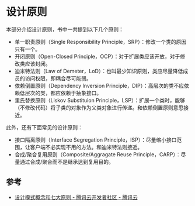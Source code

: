 # 设计原则

本部分介绍设计原则，书中一共提到以下几个原则：

- 单一职责原则（Single Responsibility Principle，SRP）：修改一个类的原因只有一个。
- 开闭原则（Open-Closed Principle，OCP）：对于扩展类应该开放，对于修改类应该封闭。
- 迪米特法则（Law of Demeter，LoD）：也叫最少知识原则，类应尽量降低成员的访问权限，即耦合尽可能弱。
- 依赖倒置原则（Dependency Inversion Principle，DIP）：高层次的类不应依赖低层次的类，都应依赖于抽象接口。
- 里氏替换原则（Liskov Substituion Principle，LSP）：扩展一个类时，能够（不修改代码）将子类的对象作为父类对象进行传递。和依赖倒置原则意思接近。

此外，还有下面常见的设计原则：

- 接口隔离原则（Interface Segregation Principle，ISP）：尽量缩小接口范围，让客户端不必实现不用的方法。和迪米特法则接近。
- 合成/聚合复用原则（Composite/Aggragate Reuse Principle，CARP）：尽量通过合成/聚合而不是继承达到复用目的。

## 参考

- [设计模式概念和七大原则 - 腾讯云开发者社区 - 腾讯云](https://cloud.tencent.com/developer/article/1650116)